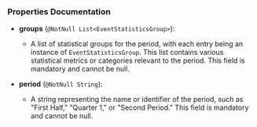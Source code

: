 ### Properties Documentation

- **groups** (`@NotNull List<EventStatisticsGroup>`):
    - A list of statistical groups for the period, with each entry being an instance of `EventStatisticsGroup`. This list contains various statistical metrics or categories relevant to the period. This field is mandatory and cannot be null.

- **period** (`@NotNull String`):
    - A string representing the name or identifier of the period, such as "First Half," "Quarter 1," or "Second Period." This field is mandatory and cannot be null.
